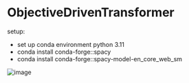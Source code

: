 # ObjectiveDrivenTransformer

setup:

- set up conda environment python 3.11
- conda install conda-forge::spacy
- conda install conda-forge::spacy-model-en_core_web_sm

![image](https://github.com/user-attachments/assets/4494f55a-211c-43da-9765-2ebaa2da9c8c)
